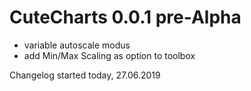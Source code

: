 # CuteCharts 0.0.1 pre-Alpha

- variable autoscale modus
- add Min/Max Scaling as option to toolbox

Changelog started today, 27.06.2019
